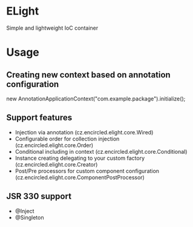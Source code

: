 ELight
======

Simple and lightweight IoC container

Usage
=======

## Creating new context based on annotation configuration
new AnnotationApplicationContext("com.example.package").initialize();

## Support features
- Injection via annotation (cz.encircled.elight.core.Wired)
- Configurable order for collection injection (cz.encircled.elight.core.Order)
- Conditional including in context (cz.encircled.elight.core.Conditional)
- Instance creating delegating to your custom factory (cz.encircled.elight.core.Creator)
- Post/Pre processors for custom component configuration (cz.encircled.elight.core.ComponentPostProcessor)

## JSR 330 support
- @Inject
- @Singleton
